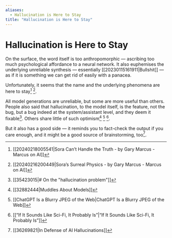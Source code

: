 ```yaml
---
aliases:
  - Hallucination is Here to Stay
title: "Hallucination is Here to Stay"
---
```


# Hallucination is Here to Stay

On the surface, the word itself is too anthropomorphic — ascribing too much psychological affordance to a neural network. It also euphemises the underlying unreliable synthesis — essentially [[20230115161911|Bullshit]] — as if it is something we can get rid of easily with a panacea.

Unfortunately, it seems that the name and the underlying phenomena are here to stay[^1] [^2].

All model generations are unreliable, but some are more useful than others. People also said that hallucination, to the model itself,  is the feature, not the bug, but a bug indeed at the system/assistant level, and they deem it fixable[^3]. Others share little of such optimism[^4] [^5] [^6].

But it also has a good side — it reminds you to fact-check the output if you care enough, and it might be a good source of brainstorming, too[^7].

[^1]: [[20240218005541|Sora Can’t Handle the Truth - by Gary Marcus - Marcus on AI]]
[^2]: [[20240216200449|Sora’s Surreal Physics - by Gary Marcus - Marcus on AI]]
[^3]: [[35423015|# On the "hallucination problem"]]
[^4]: [[32882444|Muddles About Models]]
[^5]: [[ChatGPT Is a Blurry JPEG of the Web|ChatGPT Is a Blurry JPEG of the Web]]
[^6]: [[“If It Sounds Like Sci-Fi, It Probably Is”|“If It Sounds Like Sci-Fi, It Probably Is”]]
[^7]: [[36269821|In Defense of AI Hallucinations]]